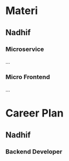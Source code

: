 # Materi
## Nadhif
### Microservice
...
### Micro Frontend
...
# Career Plan
## Nadhif
### Backend Developer